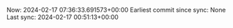 Now: 2024-02-17 07:36:33.691573+00:00 Earliest commit since sync: None Last sync: 2024-02-17 00:51:13+00:00
